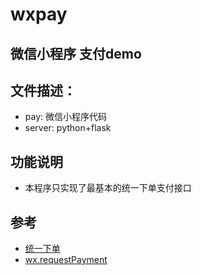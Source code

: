 # wxpay

## 微信小程序 支付demo 

## 文件描述：
 - pay: 微信小程序代码
 - server: python+flask

## 功能说明
 - 本程序只实现了最基本的统一下单支付接口

## 参考
 - [统一下单](https://pay.weixin.qq.com/wiki/doc/api/wxa/wxa_api.php?chapter=9_1)
 - [wx.requestPayment](https://mp.weixin.qq.com/debug/wxadoc/dev/api/api-pay.html)
